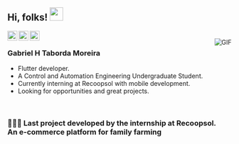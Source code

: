 ## Hi, folks! <img src="https://raw.githubusercontent.com/iampavangandhi/iampavangandhi/master/gifs/Hi.gif" width="30px"></h2>

<a href="https://twitter.com/m0reira_gabriel">
  <img align="left" alt="Ajay's Twitter" width="22px" src="https://cdn.jsdelivr.net/npm/simple-icons@v3/icons/twitter.svg" />
</a>
<a href="https://www.instagram.com/tabordagm/">
  <img align="left" alt="Ajay's Instagram" width="22px" src="https://cdn.jsdelivr.net/npm/simple-icons@3.1.0/icons/instagram.svg" />
</a>
<a href="https://www.linkedin.com/in/gabriel-taborda-moreira/">
  <img align="left" alt="Ajay's Linkdein" width="22px" src="https://cdn.jsdelivr.net/npm/simple-icons@v3/icons/linkedin.svg" />
</a>
<br />
<img align="right" margin-right: "200px"; alt="GIF" src="https://media.giphy.com/media/IqfSEhYCb9pfz0fQiv/giphy.gif" />

### Gabriel H Taborda Moreira
- Flutter developer.
- A Control and Automation Engineering Undergraduate Student. 
- Currently interning at Recoopsol with mobile development.
- Looking for opportunities and great projects.

<br>
<h3>🧔🏽📱 Last project developed by the internship at Recoopsol.<br>
An e-commerce platform for family farming</h3>
